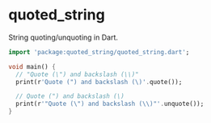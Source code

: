 # quoted_string
String quoting/unquoting in Dart.

```dart
import 'package:quoted_string/quoted_string.dart';

void main() {
  // "Quote (\") and backslash (\\)"
  print(r'Quote (") and backslash (\)'.quote());

  // Quote (") and backslash (\)
  print(r'"Quote (\") and backslash (\\)"'.unquote());
}
```